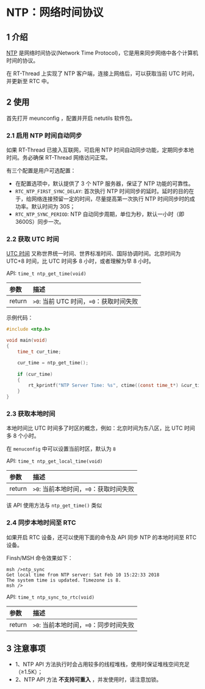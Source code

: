 # NTP：网络时间协议

## 1 介绍

[NTP](https://baike.baidu.com/item/NTP) 是网络时间协议(Network Time Protocol)，它是用来同步网络中各个计算机时间的协议。

在 RT-Thread 上实现了 NTP 客户端，连接上网络后，可以获取当前 UTC 时间，并更新至 RTC 中。

## 2 使用

首先打开 meunconfig ，配置并开启 netutils 软件包。

### 2.1 启用 NTP 时间自动同步

如果 RT-Thread 已接入互联网，可启用 NTP 时间自动同步功能，定期同步本地时间。务必确保 RT-Thread 网络访问正常。

有三个配置是用户可选配置：

- 在配置选项中，默认提供了 3 个 NTP 服务器，保证了 NTP 功能的可靠性。
- `RTC_NTP_FIRST_SYNC_DELAY`: 首次执行 NTP 时间同步的延时。延时的目的在于，给网络连接预留一定的时间，尽量提高第一次执行 NTP 时间同步时的成功率。默认时间为 30S；
- `RTC_NTP_SYNC_PERIOD`: NTP 自动同步周期，单位为秒，默认一小时（即 3600S）同步一次。

### 2.2 获取 UTC 时间

[UTC 时间](https://baike.baidu.com/item/%E5%8D%8F%E8%B0%83%E4%B8%96%E7%95%8C%E6%97%B6/787659?fromtitle=UTC&fromid=5899996) 又称世界统一时间、世界标准时间、国际协调时间。北京时间为 UTC+8 时间，比 UTC 时间多 8 小时，或者理解为早 8 小时。

API: `time_t ntp_get_time(void)`

|参数                                    |描述|
|:-----                                  |:----|
|return                                  |`>0`: 当前 UTC 时间，`=0`：获取时间失败|


示例代码：

```C
#include <ntp.h>

void main(void)
{
    time_t cur_time;

    cur_time = ntp_get_time();
    
    if (cur_time)
    {
        rt_kprintf("NTP Server Time: %s", ctime((const time_t*) &cur_time));
    }
}
```

### 2.3 获取本地时间

本地时间比 UTC 时间多了时区的概念，例如：北京时间为东八区，比 UTC 时间多 8 个小时。

在 `menuconfig` 中可以设置当前时区，默认为 `8`

API: `time_t ntp_get_local_time(void)`

|参数                                    |描述|
|:-----                                  |:----|
|return                                  |`>0`: 当前本地时间，`=0`：获取时间失败|

该 API 使用方法与 `ntp_get_time()` 类似

### 2.4 同步本地时间至 RTC

如果开启 RTC 设备，还可以使用下面的命令及 API 同步 NTP 的本地时间至 RTC 设备。

Finsh/MSH 命令效果如下：

```
msh />ntp_sync
Get local time from NTP server: Sat Feb 10 15:22:33 2018
The system time is updated. Timezone is 8.
msh />
```

API: `time_t ntp_sync_to_rtc(void)`

|参数                                    |描述|
|:-----                                  |:----|
|return                                  |`>0`: 当前本地时间，`=0`：同步时间失败|

## 3 注意事项

- 1、NTP API 方法执行时会占用较多的线程堆栈，使用时保证堆栈空间充足（≥1.5K）；
- 2、NTP API 方法 **不支持可重入** ，并发使用时，请注意加锁。
